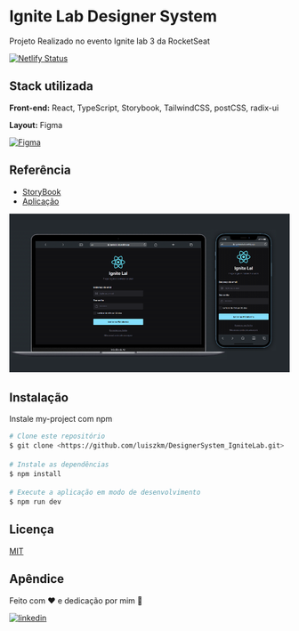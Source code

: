 
# Ignite Lab Designer System

Projeto Realizado no evento Ignite lab 3 da RocketSeat

[![Netlify Status](https://api.netlify.com/api/v1/badges/75245a5c-7c0a-49f8-8d80-c8d1e9c8de56/deploy-status)](https://app.netlify.com/sites/ignitelab-ds/deploys)

## Stack utilizada

**Front-end:** React, TypeScript, Storybook, TailwindCSS, postCSS, radix-ui

**Layout:** Figma

[![Figma](https://camo.githubusercontent.com/9a8ccd8ae319ddac9934db226e7834d7e1c61a31076e7d7c04ecb5bf352967aa/68747470733a2f2f696d672e736869656c64732e696f2f62616467652f6669676d612d2532334632344531452e7376673f7374796c653d666f722d7468652d6261646765266c6f676f3d6669676d61266c6f676f436f6c6f723d7768697465)](https://www.figma.com/file/zsGDrZLU0PmohZNCe17sxc/Ignite-Lab-3)

## Referência

 - [StoryBook](https://luiszkm.github.io/DesignerSystem_IgniteLab/?path=/story/components-checkbox--default)
 - [Aplicação](https://ignitelab-ds.netlify.app/)

![App Screenshot](./src/assets/iglab.png)


## Instalação

Instale my-project com npm

```bash
# Clone este repositório
$ git clone <https://github.com/luiszkm/DesignerSystem_IgniteLab.git>

# Instale as dependências
$ npm install

# Execute a aplicação em modo de desenvolvimento
$ npm run dev

```
    
## Licença

[MIT](https://choosealicense.com/licenses/mit/)


## Apêndice

Feito com :heart: e dedicação por mim :rocket:

[![linkedin](https://img.shields.io/badge/linkedin-0A66C2?style=for-the-badge&logo=linkedin&logoColor=white)](https://www.linkedin.com/in/luis-soares-64b0a6227/)

